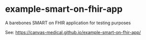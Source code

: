# example-smart-on-fhir-app
A barebones SMART on FHIR application for testing purposes

See: https://canvas-medical.github.io/example-smart-on-fhir-app/

